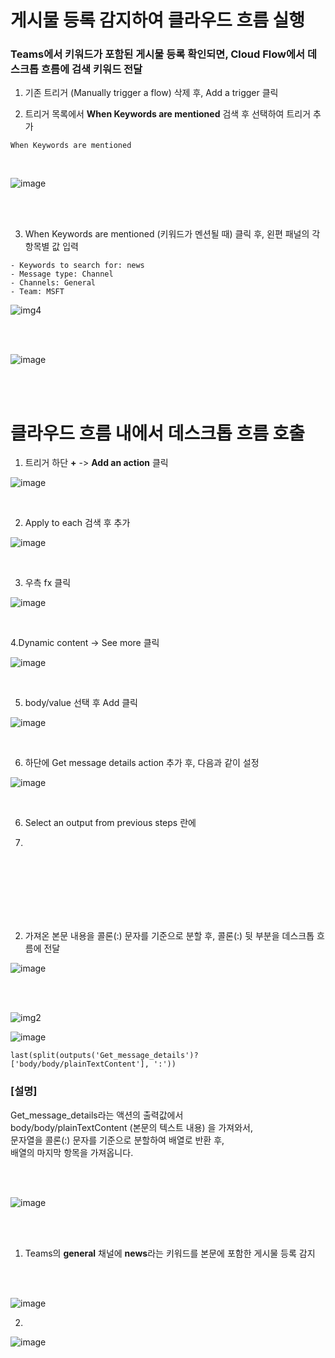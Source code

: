 # 게시물 등록 감지하여 클라우드 흐름 실행

### Teams에서 키워드가 포함된 게시물 등록 확인되면, Cloud Flow에서 데스크톱 흐름에 검색 키워드 전달

1. 기존 트리거 (Manually trigger a flow) 삭제 후, Add a trigger 클릭

2. 트리거 목록에서 **When Keywords are mentioned** 검색 후 선택하여 트리거 추가

```
When Keywords are mentioned
```
<br>

![image](https://github.com/user-attachments/assets/584674e5-df7f-4454-9b1b-4044f442d990)

<br>
<br>

3. When Keywords are mentioned (키워드가 멘션될 때) 클릭 후, 왼편 패널의 각 항목별 값 입력
```
- Keywords to search for: news
- Message type: Channel
- Channels: General
- Team: MSFT
```

![img4](https://github.com/user-attachments/assets/4c46bd81-8df6-4198-a161-83a497f18c19)

<br>
<br>

![image](https://github.com/user-attachments/assets/b746f7ad-55db-40df-a927-79dbd8cebdbd)

<br>
<br>

# 클라우드 흐름 내에서 데스크톱 흐름 호출

1. 트리거 하단 **+** -> **Add an action** 클릭
   
![image](https://github.com/user-attachments/assets/c7130414-e086-4cbf-b1c0-27f5fdf339b7)

<br>

2. Apply to each 검색 후 추가

![image](https://github.com/user-attachments/assets/f3409b23-194c-4560-bd8e-fb79b5ec2d16)

<br>

3. 우측 fx 클릭

![image](https://github.com/user-attachments/assets/12d9a90d-f82c-4c89-b6c3-f39ab5486923)

<br>

4.Dynamic content -> See more 클릭

![image](https://github.com/user-attachments/assets/c8c22e38-957f-49e0-81cf-fa90ed103408)

<br>

5. body/value 선택 후 Add 클릭

![image](https://github.com/user-attachments/assets/fe21e784-ebcd-4386-8c6b-5fbe9a3f4755)

<br>

6. 하단에 Get message details action 추가 후, 다음과 같이 설정

![image](https://github.com/user-attachments/assets/97cb4dc4-37f8-4525-914c-0bcd03f55302)

<br>

   
6. Select an output from previous steps 란에 

7. 



<br>
<br>
<br>
<br>
<br>
<br>

2. 가져온 본문 내용을 콜론(:) 문자를 기준으로 분할 후, 콜론(:) 뒷 부분을 데스크톱 흐름에 전달

![image](https://github.com/user-attachments/assets/c64b901c-4111-464d-a604-7d8f34a53e10)

<br>
<br>

![img2](https://github.com/user-attachments/assets/50f411ad-21b6-45bf-9290-62ff0ff1fb08)

![image](https://github.com/user-attachments/assets/4eb8c4c2-fffc-4e95-997a-f6d0616ca366)

```
last(split(outputs('Get_message_details')?['body/body/plainTextContent'], ':'))
```
### [설명]
Get_message_details라는 액션의 출력값에서<br>
body/body/plainTextContent (본문의 텍스트 내용) 을 가져와서, <br>
문자열을 콜론(:) 문자를 기준으로 분할하여 배열로 반환 후, <br>
배열의 마지막 항목을 가져옵니다. <br>

<br>
<br>

![image](https://github.com/user-attachments/assets/997da455-d2a7-4afe-b2c2-84e04ca4659a)

<br>
<br>

1. Teams의 **general** 채널에 **news**라는 키워드를 본문에 포함한 게시물 등록 감지 
<br>
<br>

![image](https://github.com/user-attachments/assets/f896feff-7775-4319-8f58-42123dfef24b)

2. 

![image](https://github.com/user-attachments/assets/a9f4345b-782c-466f-b0d8-96d082d87d2c)





